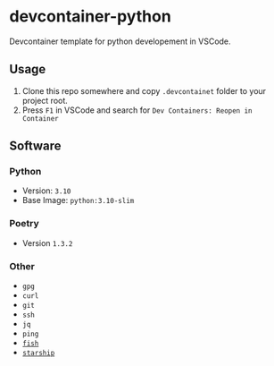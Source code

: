 # devcontainer-python

Devcontainer template for python developement in VSCode.

## Usage

1. Clone this repo somewhere and copy `.devcontainet` folder to your project root.
2. Press `F1` in VSCode and search for `Dev Containers: Reopen in Container`

## Software

### Python

* Version: `3.10`
* Base Image: `python:3.10-slim`

### Poetry

* Version `1.3.2`

### Other

* `gpg`
* `curl`
* `git`
* `ssh`
* `jq`
* `ping`
* [`fish`](https://fishshell.com/)
* [`starship`](https://starship.rs/)
